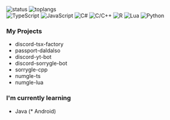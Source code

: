 ![status](https://github-readme-stats.vercel.app/api?username=lshqqytiger&show_icons=true)
![toplangs](https://github-readme-stats.vercel.app/api/top-langs/?username=lshqqytiger)
<br>
<img alt="TypeScript" src="https://img.shields.io/badge/TypeScript-%23323330.svg?style=flat-square&logo=TypeScript&logoColor=%23F7DF1E"/>
<img alt="JavaScript" src="https://img.shields.io/badge/JavaScript-%23323330.svg?style=flat-square&logo=JavaScript&logoColor=%23F7DF1E"/>
<img alt="C#" src="https://img.shields.io/badge/C%23-%23239120.svg?style=flat-square&logo=C-Sharp&logoColor=white"/>
<img alt="C/C++" src="https://img.shields.io/badge/C/C++-%2300599C.svg?style=flat-square&logo=cplusplus&logoColor=white"/>
<img alt="R" src="https://img.shields.io/badge/R-%23323330.svg?style=flat-square&logo=R&logoColor=%23ffffff" />
<img alt="Lua" src="https://img.shields.io/badge/Lua-%23323330.svg?style=flat-square&logo=Lua&logoColor=%23ffffff" />
<img alt="Python" src="https://img.shields.io/badge/Python-%2314354C.svg?style=flat-square&logo=Python&logoColor=white"/>

### My Projects

- discord-tsx-factory
- passport-daldalso
- discord-yt-bot
- discord-sorrygle-bot
- sorrygle-cpp
- numgle-ts
- numgle-lua

### I'm currently learning

- Java (* Android)
